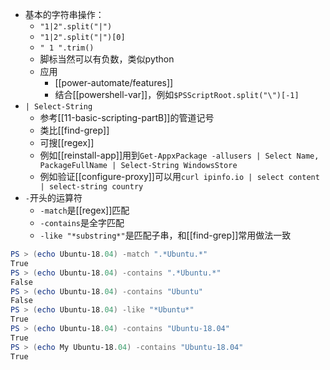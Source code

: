 - 基本的字符串操作：
  - `"1|2".split("|")`
  - `"1|2".split("|")[0]`
  - `" 1 ".trim()`
  - 脚标当然可以有负数，类似python
  - 应用
    - [[power-automate/features]]
    - 结合[[powershell-var]]，例如`$PSScriptRoot.split("\")[-1]`
- `| Select-String`
  - 参考[[11-basic-scripting-partB]]的管道记号
  - 类比[[find-grep]]
  - 可搜[[regex]]
  - 例如[[reinstall-app]]用到`Get-AppxPackage -allusers | Select Name, PackageFullName | Select-String WindowsStore`
  - 例如验证[[configure-proxy]]可以用`curl ipinfo.io | select content | select-string country`
- `-`开头的运算符
  - `-match`是[[regex]]匹配
  - `-contains`是全字匹配
  - `-like "*substring*"`是匹配子串，和[[find-grep]]常用做法一致
```powershell
PS > (echo Ubuntu-18.04) -match ".*Ubuntu.*"
True
PS > (echo Ubuntu-18.04) -contains ".*Ubuntu.*"
False
PS > (echo Ubuntu-18.04) -contains "Ubuntu"
False
PS > (echo Ubuntu-18.04) -like "*Ubuntu*"
True
PS > (echo Ubuntu-18.04) -contains "Ubuntu-18.04"
True
PS > (echo My Ubuntu-18.04) -contains "Ubuntu-18.04"
True
```